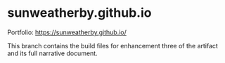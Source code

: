 ﻿# sunweatherby.github.io

Portfolio: https://sunweatherby.github.io/

This branch contains the build files for enhancement three of the artifact and its full narrative document.
